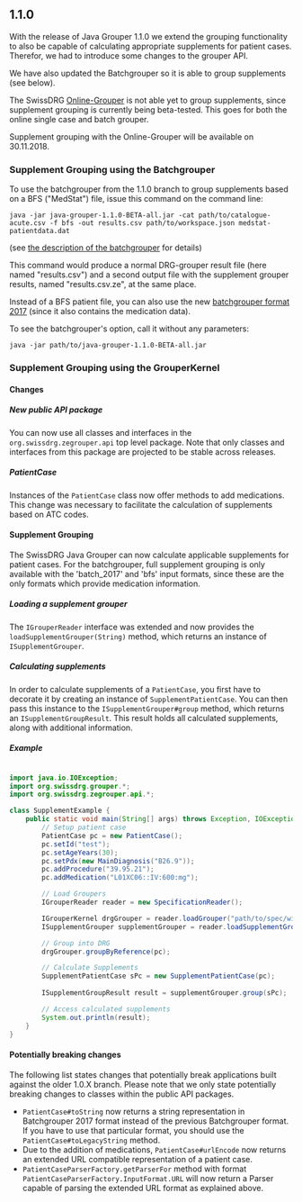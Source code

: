 ## 1.1.0
With the release of Java Grouper 1.1.0 we extend the grouping functionality to also be capable of
calculating appropriate supplements for patient cases. Therefor, we had to introduce some changes
to the grouper API.

We have also updated the Batchgrouper so it is able to group supplements (see below).

The SwissDRG [Online-Grouper](https://grouper.swissdrg.org/) is not able yet to group supplements, since supplement 
grouping is currently being beta-tested. This goes for both the online single case and batch grouper.  

Supplement grouping with the Online-Grouper will be available on 30.11.2018.

### Supplement Grouping using the Batchgrouper

To use the batchgrouper from the 1.1.0 branch to group supplements based on a BFS ("MedStat") file, issue this command 
on the command line:

```
java -jar java-grouper-1.1.0-BETA-all.jar -cat path/to/catalogue-acute.csv -f bfs -out results.csv path/to/workspace.json medstat-patientdata.dat
``` 
(see [the description of the batchgrouper](https://swissdrg.github.io/grouper-documentation/pages/batchgrouping.html) for 
details)

This command would produce a normal DRG-grouper result file (here named "results.csv") and a second output file with the
supplement grouper results, named "results.csv.ze", at the same place.

Instead of a BFS patient file, you can also use the new 
[batchgrouper format 2017](https://swissdrg.github.io/grouper-documentation/pages/format-batchgrouper-2017.html) (since 
it also contains the medication data).

To see the batchgrouper's option, call it without any parameters:

    java -jar path/to/java-grouper-1.1.0-BETA-all.jar 

     
### Supplement Grouping using the GrouperKernel
#### Changes

##### New public API package
You can now use all classes and interfaces in the `org.swissdrg.zegrouper.api` top level package. Note that only classes and interfaces
from this package are projected to be stable across releases.

##### PatientCase
Instances of the `PatientCase` class now offer methods to add medications. This change was necessary to facilitate
the calculation of supplements based on ATC codes.

#### Supplement Grouping
The SwissDRG Java Grouper can now calculate applicable supplements for patient cases. For the batchgrouper, full supplement grouping is only
available with the 'batch_2017' and 'bfs' input formats, since these are the only formats which provide medication information.

##### Loading a supplement grouper
The `IGrouperReader` interface was extended and now provides the `loadSupplementGrouper(String)` method, which
returns an instance of `ISupplementGrouper`. 

##### Calculating supplements
In order to calculate supplements of a `PatientCase`, you first have to decorate it by creating an instance of 
`SupplementPatientCase`. You can then pass this instance to the `ISupplementGrouper#group` method, which returns
an `ISupplementGroupResult`. This result holds all calculated supplements, along with additional information.

##### Example

```java

import java.io.IOException;
import org.swissdrg.grouper.*;
import org.swissdrg.zegrouper.api.*;

class SupplementExample {
    public static void main(String[] args) throws Exception, IOException {
        // Setup patient case
        PatientCase pc = new PatientCase();
        pc.setId("test");
        pc.setAgeYears(30);
        pc.setPdx(new MainDiagnosis("B26.9"));
        pc.addProcedure("39.95.21");
        pc.addMedication("L01XC06::IV:600:mg");

        // Load Groupers
        IGrouperReader reader = new SpecificationReader();

        IGrouperKernel drgGrouper = reader.loadGrouper("path/to/spec/with/supplements", IGrouperKernel.Tariff.SWISSDRG);
        ISupplementGrouper supplementGrouper = reader.loadSupplementGrouper("path/to/spec/with/supplements");

        // Group into DRG
        drgGrouper.groupByReference(pc);

        // Calculate Supplements
        SupplementPatientCase sPc = new SupplementPatientCase(pc);
        
        ISupplementGroupResult result = supplementGrouper.group(sPc);

        // Access calculated supplements
        System.out.println(result);
    }
}

```

#### Potentially breaking changes
The following list states changes that potentially break applications built against the older 1.0.X branch. Please note that 
we only state potentially breaking changes to classes within the public API packages.

* `PatientCase#toString` now returns a string representation in Batchgrouper 2017 format instead of the previous Batchgrouper format. 
If you have to use that particular format, you should use the `PatientCase#toLegacyString` method.
* Due to the addition of medications, `PatientCase#urlEncode` now returns an extended URL compatible representation of a patient case.
* `PatientCaseParserFactory.getParserFor` method with format `PatientCaseParserFactory.InputFormat.URL` will now return 
a Parser capable of parsing the extended URL format as explained above.
